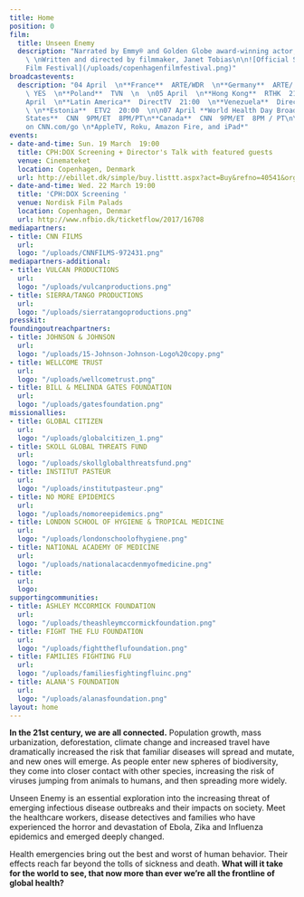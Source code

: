 ```yaml
---
title: Home
position: 0
film:
  title: Unseen Enemy
  description: "Narrated by Emmy® and Golden Globe award-winning actor, Jeffrey Wright
    \ \nWritten and directed by filmmaker, Janet Tobias\n\n![Official Selection: Copenhagen
    Film Festival](/uploads/copenhagenfilmfestival.png)"
broadcastevents:
  description: "04 April  \n**France**  ARTE/WDR  \n**Germany**  ARTE/ WDR  \n**Israel**
    \ YES  \n**Poland**  TVN  \n  \n05 April  \n**Hong Kong**  RTHK  21:00\n  \n06
    April  \n**Latin America**  DirectTV  21:00  \n**Venezuela**  DirectTV  22:00
    \ \n**Estonia**  ETV2  20:00  \n\n07 April **World Health Day Broadcast**\n**United
    States**  CNN  9PM/ET  8PM/PT\n**Canada**  CNN  9PM/ET  8PM / PT\n\n08 April **\nAvailable
    on CNN.com/go \n*AppleTV, Roku, Amazon Fire, and iPad*"
events:
- date-and-time: Sun. 19 March  19:00
  title: CPH:DOX Screening + Director's Talk with featured guests
  venue: Cinemateket
  location: Copenhagen, Denmark
  url: http://ebillet.dk/simple/buy.listtt.aspx?act=Buy&refno=40541&orgno=156&sysno=3
- date-and-time: Wed. 22 March 19:00
  title: 'CPH:DOX Screening '
  venue: Nordisk Film Palads
  location: Copenhagen, Denmar
  url: http://www.nfbio.dk/ticketflow/2017/16708
mediapartners:
- title: CNN FILMS
  url: 
  logo: "/uploads/CNNFILMS-972431.png"
mediapartners-additional:
- title: VULCAN PRODUCTIONS
  url: 
  logo: "/uploads/vulcanproductions.png"
- title: SIERRA/TANGO PRODUCTIONS
  url: 
  logo: "/uploads/sierratangoproductions.png"
presskit: 
foundingoutreachpartners:
- title: JOHNSON & JOHNSON
  url: 
  logo: "/uploads/15-Johnson-Johnson-Logo%20copy.png"
- title: WELLCOME TRUST
  url: 
  logo: "/uploads/wellcometrust.png"
- title: BILL & MELINDA GATES FOUNDATION
  url: 
  logo: "/uploads/gatesfoundation.png"
missionallies:
- title: GLOBAL CITIZEN
  url: 
  logo: "/uploads/globalcitizen_1.png"
- title: SKOLL GLOBAL THREATS FUND
  url: 
  logo: "/uploads/skollglobalthreatsfund.png"
- title: INSTITUT PASTEUR
  url: 
  logo: "/uploads/institutpasteur.png"
- title: NO MORE EPIDEMICS
  url: 
  logo: "/uploads/nomoreepidemics.png"
- title: LONDON SCHOOL OF HYGIENE & TROPICAL MEDICINE
  url: 
  logo: "/uploads/londonschoolofhygiene.png"
- title: NATIONAL ACADEMY OF MEDICINE
  url: 
  logo: "/uploads/nationalacacdenmyofmedicine.png"
- title: 
  url: 
  logo: 
supportingcommunities:
- title: ASHLEY MCCORMICK FOUNDATION
  url: 
  logo: "/uploads/theashleymccormickfoundation.png"
- title: FIGHT THE FLU FOUNDATION
  url: 
  logo: "/uploads/fighttheflufoundation.png"
- title: FAMILIES FIGHTING FLU
  url: 
  logo: "/uploads/familiesfightingfluinc.png"
- title: ALANA'S FOUNDATION
  url: 
  logo: "/uploads/alanasfoundation.png"
layout: home
---
```


**In the 21st century, we are all connected.** Population growth, mass urbanization, deforestation, climate change and increased travel have dramatically increased the risk that familiar diseases will spread and mutate, and new ones will emerge. As people enter new spheres of biodiversity, they come into closer contact with other species, increasing the risk of viruses jumping from animals to humans, and then spreading more widely.

Unseen Enemy is an essential exploration into the increasing threat of emerging infectious disease outbreaks and their impacts on society. Meet the healthcare workers, disease detectives and families who have experienced the horror and devastation of Ebola, Zika and Influenza epidemics and emerged deeply changed.

Health emergencies bring out the best and worst of human behavior. Their effects reach far beyond the tolls of sickness and death. **What will it take for the world to see, that now more than ever we’re all the frontline of global health?**